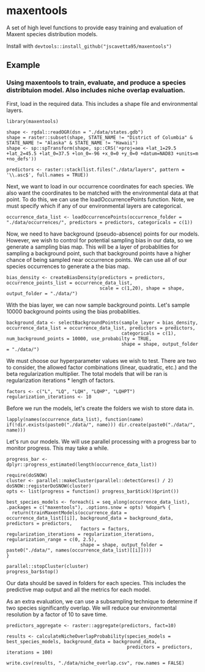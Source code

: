 # maxentools
A set of high level functions to provide easy training and evaluation of Maxent species distribution models.

Install with ```devtools::install_github("jscavetta95/maxentools")```

## Example
### Using maxentools to train, evaluate, and produce a species distribtuion model. Also includes niche overlap evaluation.

First, load in the required data. This includes a shape file and environmental layers.
```{r load, eval = FALSE}
library(maxentools)

shape <- rgdal::readOGR(dsn = "./data/states.gdb")
shape = raster::subset(shape, STATE_NAME != "District of Columbia" & STATE_NAME != "Alaska" & STATE_NAME != "Hawaii")
shape <- sp::spTransform(shape, sp::CRS('+proj=aea +lat_1=29.5 +lat_2=45.5 +lat_0=37.5 +lon_0=-96 +x_0=0 +y_0=0 +datum=NAD83 +units=m +no_defs'))

predictors <- raster::stack(list.files("./data/layers", pattern = '\\.asc$', full.names = TRUE))
```

Next, we want to load in our occurrence coordinates for each species. We also want the coordinates to be matched with the environmental data at that point. To do this, we can use the loadOccurrencePoints function. Note, we must specify which if any of our environmental layers are categorical.
```{r occurrence, eval = FALSE}
occurrence_data_list <- loadOccurrencePoints(occurrence_folder = "./data/occurrences/", predictors = predictors, categoricals = c(1))
```

Now, we need to have background (pseudo-absence) points for our models. However, we wish to control for potential sampling bias in our data, so we generate a sampling bias map. This will be a layer of probablities for sampling a background point, such that background points have a higher chance of being sampled near occurrence points. We can use all of our species occurrences to generate a the bias map.
```{r bias, eval = FALSE}
bias_density <- createBiasDensity(predictors = predictors, occurrence_points_list = occurrence_data_list, 
                                  scale = c(1,20), shape = shape, output_folder = "./data/")
```

With the bias layer, we can now sample background points. Let's sample 10000 background points using the bias probablities.
```{r background, eval = FALSE}
background_data <- selectBackgroundPoints(sample_layer = bias_density, occurrence_data_list = occurrence_data_list, predictors = predictors,
                                          categoricals = c(1), num_background_points = 10000, use_probabilty = TRUE, 
                                          shape = shape, output_folder = "./data/")
```

We must choose our hyperparameter values we wish to test. There are two to consider, the allowed factor combinations (linear, quadratic, etc.) and the beta regularization multiplier. The total models that will be ran is regularization iterations * length of factors.
```{r hyperparameters, eval = FALSE}
factors <- c("L", "LQ", "LQH", "LQHP", "LQHPT")
regularization_iterations <- 10
```

Before we run the models, let's create the folders we wish to store data in.
```{r folders, eval = FALSE}
lapply(names(occurrence_data_list), function(name) if(!dir.exists(paste0("./data/", name))) dir.create(paste0("./data/", name)))
```

Let's run our models. We will use parallel processing with a progress bar to monitor progress. This may take a while.
```{r run, eval = FALSE}
progress_bar <- dplyr::progress_estimated(length(occurrence_data_list))

require(doSNOW)
cluster <- parallel::makeCluster(parallel::detectCores() / 2)
doSNOW::registerDoSNOW(cluster)
opts <- list(progress = function() progress_bar$tick()$print())

best_species_models <- foreach(i = seq_along(occurrence_data_list), .packages = c("maxentools"), .options.snow = opts) %dopar% {
  return(trainMaxentModels(occurrence_data = occurrence_data_list[[i]], background_data = background_data, predictors = predictors,
                           factors = factors, regularization_iterations = regularization_iterations, regularization_range = c(0, 2.5), 
                           shape = shape, output_folder = paste0("./data/", names(occurrence_data_list)[[i]])))
}

parallel::stopCluster(cluster)
progress_bar$stop()
```

Our data should be saved in folders for each species. This includes the predictive map output and all the metrics for each model.

As an extra evaluation, we can use a subsampling technique to determine if two species significantly overlap. We will reduce our environmental resolution by a factor of 10 to save time.
```{r overlap, eval = FALSE}
predictors_aggregate <- raster::aggregate(predictors, fact=10)

results <- calculateNicheOverlapProbability(species_models = best_species_models, background_data = background_data, 
                                            predictors = predictors, iterations = 100)

write.csv(results, "./data/niche_overlap.csv", row.names = FALSE)
```
